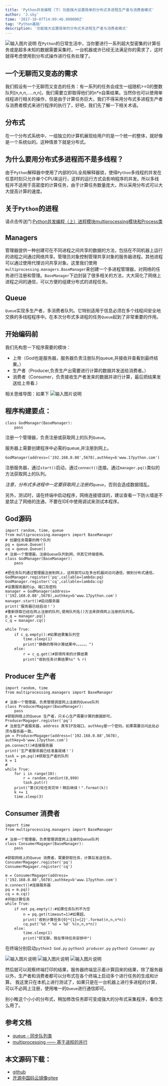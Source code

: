 ```yaml
---
title: 'Python并发编程（下）功能强大设置简单的分布式多进程生产者与消费者模式'
author: 'J.sky'
time: '2017-10-07T14:09:46.000000Z'
tag: 'Python基础'
description: '功能强大设置简单的分布式多进程生产者与消费者模式'
---
```


![输入图片说明](https://suiyan.cc/assets/images/media/upload/2017/10/e.jpg)
在`Python`的日常生活中，当你要进行一系列超大型密集的计算任务或是超多未知的数据需要采集时，一台机器或许已经无法满足你的需求了，这时就得考虑使用到分布式操作进行任务处理了。

## 一个无聊而又变态的需求

我们假设有一个无聊而又变态的任务：有一系列的任务会成生一组随机>=0的整数队列[n,n,n,.....n,n]，我们需要立即取得他们的n*n自乘结果。当然你也可以使用单线程进行相关的操作，但是由于计算任务巨大，我们不得采用分布式多进程生产者与消费者模式来进行程序的执行了，好吧，我们先了解一下相关术语。

## 分布式

在一个分布式系统中，一组独立的计算机展现给用户的是一个统一的整体，就好像是一个系统似的。这种情景下就是分布式。

## 为什么要用分布式多进程而不是多线程？

由于`Python`解释器中使用了内部的GIL全局解释器锁，使得`Python`多线程的并发在任意时刻只允许单个CPU来运行，这样的运行方式会影响程序的并发。所以多线程并不适用于高密度的计算任务，由于计算任务数量庞大，所以采用分布式可以大大提高计算的速度。

## 关于`Python`的进程

请点击传送门:[Python并发编程（上）进程模块multiprocessing模块和Process类](http://www.17python.com/blog/34)

## Managers

管理器提供一种创建可在不同进程之间共享的数据的方法，包括在不同机器上运行的进程之间通过网络共享。管理员对象控制管理共享对象的服务器进程。其他进程可以通过使用代理访问共享对象。这里我们使用`multiprocessing.managers.BaseManager`来创建一个多进程管理器，对网络的任务进行注册和管理。`BaseManager`下边封装了很多相关的方法，大大简化了网络上进程之间的通信，可以方便的组建分布式的进程任务。

## Queue

`Queue`实现多生产者，多消费者队列。它特别适用于信息必须在多个线程间安全地交换的多线程程序中。在本次分布式多进程的任务`Queue`起到了非常重要的作用。

## 开始编码前

我们先构思一下程序需要的模块：

- 上帝（God也是服务器，服务器负责注册队列queue,并接收并查看到最终结果。） 
- 生产者（Producer,负责生产出需要进行计算的数据并发送给消费者。）
-  消费者（Consumer，负责接收生产者发来的数据并进行计算，最后把结果发送给上帝看.）

相关思维导图：如果下
![输入图片说明](https://suiyan.cc/assets/images/media/upload/2017/10/swdt.png)

## 程序构建要点：

    class GodManager(BaseManager):
        pass

注册一个管理器，负责注册或获取网上的队列`Queue`。

服务器上需要创建程序中必需的queue,并注册到网上。

    GodManager(address=('192.168.0.88',5678),authkey=b'www.17python.com')

注册服务器，通过`start()`启动，通过`connect()`连接。通过`manager.pq()`类似的方法获取网上的队列。

*注意，分布式多进程中一定要获取网上注册的`queue`*，否则会造成数据错乱。

另外，测试时，请在终端中启动程序，网络连接错误的，建议查看一下防火墙是不是禁止了网络的连通，不要在IDE中使用调试来测试本程序。

## God源码

<pre><code class="python">import random, time, queue
from multiprocessing.managers import BaseManager
# 创建任务需要的两个队列
pq = queue.Queue()
cq = queue.Queue()
# 注册一个管理器，注册Queue队列到网，供其它终端使用。
class GodManager(BaseManager):
    pass

#把任务队列通过管理器注册到网上，这样就可以在多台机器间访问通信，做到分布式通信。
GodManager.register('pq',callable=lambda:pq)
GodManager.register('cq',callable=lambda:cq)
#设置服务器的ip、端口及密码
manager = GodManager(address=('192.168.0.88',5678),authkey=b'www.17python.com')
manager.start()#启动服务器
print('服务器已经启动！')
#重新获取已经在网上注册的队列,使用队列名()方法来获得网上注册的队列名。
p_q = manager.pq()
c_q = manager.cq()

while True:
    if c_q.empty():#如果结果集队列空
        time.sleep(1)
        print("静静的等待计算结果中。。。。。。")
    else:
        r = c_q.get()#获得传来的计算结果
        print("收到任务计算结果%s" % r)
</code></pre>

## Producer 生产者

<pre><code class="python">import random, time
from multiprocessing.managers import BaseManager

# 注册一个管理器，负责管理调度网上注册的Queue队列
class ProducerMagager(BaseManager):
    pass
#获取网络上的Queue 生产者，只关心生产需要计算的数据即可。
ProducerMagager.register('pq')
# 注册生产者服务器，address 真写IP及端口，authkey是一个密码，如果需要访问此处必须与服务器一致。
pm = ProducerMagager(address=('192.168.0.88',5678), authkey=b'www.17python.com')
pm.connect()#连接服务器
print('生产者服务器已经准备就绪！')
task = pm.pq()#获取生产者的队列
k = 1
#
while True:
    for i in range(10):
        r = random.randint(0,999)
        task.put(r)
    print("第{0}轮任务完毕！稍后继续！".format(k))
    k += 1
    time.sleep(3)
</code></pre>

## Consumer 消费者

<pre><code class="python">import time
from multiprocessing.managers import BaseManager

# 注册一个管理器，负责管理调度网上注册的Queue队列
class ConsumerMagager(BaseManager):
    pass

#获取网络上的Queue 消费者，需要获取任务，计算后发送任务。
ConsumerMagager.register('pq')
ConsumerMagager.register('cq')

m = ConsumerMagager(address=('192.168.0.88',5678),authkey=b'www.17python.com')
m.connect()#连接服务器
pq = m.pq()
cq = m.cq()
#开始计算任务
while True:
    if not pq.empty():#如果任务队列不为空
        n = pq.get(timeout=1)#如果超。
        print('收到计算任务{0}*{1}={2}'.format(n,n,n*n))
        cq.put('%d * %d = %d' %(n,n,n*n))
    else:
        time.sleep(1)
        print("好无聊，我在等待任务安排中")
</code></pre>

在终端分别启动`python3 God.py` `python3 producer.py` `python3 Consumer.py`

![输入图片说明](https://suiyan.cc/assets/images/media/upload/2017/10/Snip20171007_3.png)
![输入图片说明](https://suiyan.cc/assets/images/media/upload/2017/10/Snip20171007_4.png)
![输入图片说明](https://suiyan.cc/assets/images/media/upload/2017/10/Snip20171007_5.png)

然后就可以观察终端打印的结果，服务器终端显示着计算回来的结果，除了服务器以外，生产者和消费者都可以分布式在各个终端上启动多个进行任务的生成和计算。
我这里只在本机上进行测试了，如果只是在一台机器上进行多进程的计算，可以不必网上注册，使用唯一的`Queue`进行通信即可。

别小睢这个小小的分布式，稍加修改任务即可变成强大的分布式采集程序，看你怎么用了。

## 参考文档

+ [queue - 同步队列类](http://python.usyiyi.cn/documents/python_352/library/queue.html#queue.Queue)
+ [multiprocessing —— 基于进程的并行](http://python.usyiyi.cn/documents/python_352/library/multiprocessing.html)

## 本文源码下载：

+ [github](https://github.com/bosichong/17python.com/tree/master/multiprocessingtest.py)
+ [开源中国码云镜像gitee](https://gitee.com/J_Sky/17python.com/tree/master/multiprocessingtest.py)